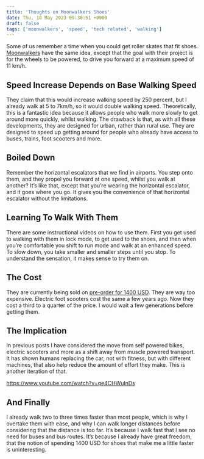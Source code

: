 ```yaml
---
title: 'Thoughts on Moonwalkers Shoes'
date: Thu, 18 May 2023 09:30:51 +0000
draft: false
tags: ['moonwalkers', 'speed', 'tech related', 'walking']
---
```


Some of us remember a time when you could get roller skates that fit shoes. [Moonwalkers](https://www.kickstarter.com/projects/shiftmoonwalkers/moonwalkers-the-worlds-fastest-shoes) have the same idea, except that the goal with their project is for the wheels to be powered, to drive you forward at a maximum speed of 11 km/h.

Speed Increase Depends on Base Walking Speed
--------------------------------------------

They claim that this would increase walking speed by 250 percent, but I already walk at 5 to 7km/h, so it would double walking speed. Theoretically, this is a fantastic idea because it allows people who walk more slowly to get around more quickly, whilst walking. The drawback is that, as with all these developments, they are designed for urban, rather than rural use. They are designed to speed up getting around for people who already have access to buses, trains, foot scooters and more.

Boiled Down
-----------

Remember the horizontal escalators that we find in airports. You step onto them, and they propel you forward at one speed, whilst you walk at another? It’s like that, except that you’re wearing the horizontal escalator, and it goes where you go. It gives you the convenience of that horizontal escalator without the limitations.

Learning To Walk With Them
--------------------------

There are some instructional videos on how to use them. First you get used to walking with them in lock mode, to get used to the shoes, and then when you’re comfortable you shift to run mode and walk at an enhanced speed. To slow down, you take smaller and smaller steps until you stop. To understand the sensation, it makes sense to try them on.

The Cost
--------

They are currently being sold on [pre-order for 1400 USD](https://shiftrobotics.io/products/moonwalkers). They are way too expensive. Electric foot scooters cost the same a few years ago. Now they cost a third to a quarter of the price. I would wait a few generations before getting them.

The Implication
---------------

In previous posts I have considered the move from self powered bikes, electric scooters and more as a shift away from muscle powered transport. It has shown humans replacing the car, not with fitness, but with different machines, that also help reduce the amount of effort they make. This is another iteration of that.

https://www.youtube.com/watch?v=qe4CHWulnDs

And Finally
-----------

I already walk two to three times faster than most people, which is why I overtake them with ease, and why I can walk longer distances before considering that the distance is too far. It’s because I walk fast that I see no need for buses and bus routes. It’s because I already have great freedom, that the notion of spending 1400 USD for shoes that make me a little faster is uninteresting.